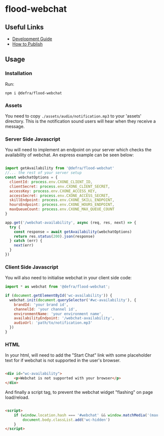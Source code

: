 # flood-webchat

## Useful Links
- [Development Guide](./docs/development-guide.md)
- [How to Publish](./docs/how-to-publish.md)

## Usage

### Installation

Run:

```shell
npm i @defra/flood-webchat
```

### Assets

You need to copy `./assets/audio/notification.mp3` to your 'assets' directory. This is the notification sound users will
hear when they receive a message.

### Server Side Javascript

You will need to implement an endpoint on your server which checks the availability of webchat. An express example can
be seen below:

```js

import getAvailability from '@defra/flood-webchat'
//... the rest of your server setup
const webchatOptions = {
  clientId: process.env.CXONE_CLIENT_ID,
  clientSecret: process.env.CXONE_CLIENT_SECRET,
  accessKey: process.env.CXONE_ACCESS_KEY,
  accessSecret: process.env.CXONE_ACCESS_SECRET,
  skillEndpoint: process.env.CXONE_SKILL_ENDPOINT,
  hoursEndpoint: process.env.CXONE_HOURS_ENDPOINT,
  maxQueueCount: process.env.CXONE_MAX_QUEUE_COUNT
}

app.get('/webchat-availability', async (req, res, next) => {
  try {
    const response = await getAvailability(webchatOptions)
    return res.status(200).json(response)
  } catch (err) {
    next(err)
  }
})
```

### Client Side Javascript

You will also need to initialise webchat in your client side code:

```js
import * as webchat from '@defra/flood-webchat';

if (document.getElementById('wc-availability')) {
  webchat.init(document.querySelector('#wc-availability'), {
    brandId: 'your brand id',
    channelId: 'your channel id',
    environmentName: 'your environment name',
    availabilityEndpoint: '/webchat-availability',
    audioUrl: 'path/to/notification.mp3'
  })
}
```

### HTML

In your html, will need to add the "Start Chat" link with some placeholder text for if webchat is not supported in the
user's browser.

```html

<div id="wc-availability">
    <p>Webchat is not supported with your browser</p>
</div>
```

And finally a script tag, to prevent the webchat widget "flashing" on page load/reload.

```html

<script>
    if (window.location.hash === '#webchat' && window.matchMedia('(max-width: 640px)').matches) {
        document.body.classList.add('wc-hidden')
    }
</script>
```

